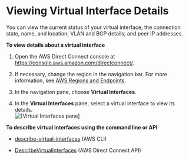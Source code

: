 # Viewing Virtual Interface Details<a name="viewvifdetails"></a>

You can view the current status of your virtual interface; the connection state, name, and location; VLAN and BGP details; and peer IP addresses\.

**To view details about a virtual interface**

1. Open the AWS Direct Connect console at [https://console\.aws\.amazon\.com/directconnect/](https://console.aws.amazon.com/directconnect/)\.

1. If necessary, change the region in the navigation bar\. For more information, see [AWS Regions and Endpoints](http://docs.aws.amazon.com/general/latest/gr/rande.html)\.

1. In the navigation pane, choose **Virtual Interfaces**\.

1. In the **Virtual Interfaces** pane, select a virtual interface to view its details\.  
![\[Virtual Interfaces pane\]](http://docs.aws.amazon.com/directconnect/latest/UserGuide/images/view_virtual_interface_details.png)

**To describe virtual interfaces using the command line or API**

+ [describe\-virtual\-interfaces](http://docs.aws.amazon.com/cli/latest/reference/directconnect/describe-virtual-interfaces.html) \(AWS CLI\)

+ [DescribeVirtualInterfaces](http://docs.aws.amazon.com/directconnect/latest/APIReference/API_DescribeVirtualInterfaces.html) \(AWS Direct Connect API\)